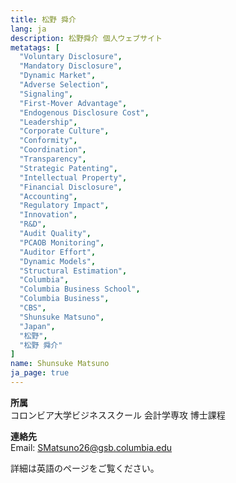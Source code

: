 ```yaml
---
title: 松野 舜介
lang: ja
description: 松野舜介 個人ウェブサイト
metatags: [
  "Voluntary Disclosure",
  "Mandatory Disclosure",
  "Dynamic Market",
  "Adverse Selection",
  "Signaling",
  "First-Mover Advantage",
  "Endogenous Disclosure Cost",
  "Leadership",
  "Corporate Culture",
  "Conformity",
  "Coordination",
  "Transparency",
  "Strategic Patenting",
  "Intellectual Property",
  "Financial Disclosure",
  "Accounting",
  "Regulatory Impact",
  "Innovation",
  "R&D",
  "Audit Quality",
  "PCAOB Monitoring",
  "Auditor Effort",
  "Dynamic Models",
  "Structural Estimation",
  "Columbia",
  "Columbia Business School",
  "Columbia Business",
  "CBS",
  "Shunsuke Matsuno",
  "Japan",
  "松野",
  "松野 舜介"
]
name: Shunsuke Matsuno
ja_page: true
---
```


<!-- **氏名**  
松野 舜介  -->

**所属**  
コロンビア大学ビジネススクール 会計学専攻 博士課程

**連絡先**    
Email: <SMatsuno26@gsb.columbia.edu>

詳細は英語のページをご覧ください。